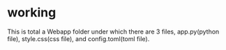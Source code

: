 # working
This is total a Webapp folder under which there are 3 files, app.py(python file), style.css(css file), and config.toml(toml file).
